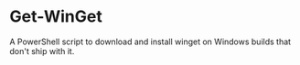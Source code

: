 # Get-WinGet
A PowerShell script to download and install winget on Windows builds that don't ship with it.
